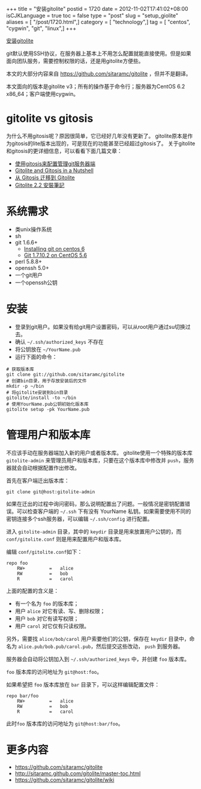 +++
title = "安装gitolite"
postid = 1720
date = 2012-11-02T17:41:02+08:00
isCJKLanguage = true
toc = false
type = "post"
slug = "setup_giolite"
aliases = [ "/post/1720.html",]
category = [ "technology",]
tag = [ "centos", "cygwin", "git", "linux",]
+++


[安装gitolite](https://blog.zengrong.net/post/1720.html)

git默认使用SSH协议，在服务器上基本上不用怎么配置就能直接使用。但是如果面向团队服务，需要控制权限的话，还是用gitolite方便些。

本文的大部分内容来自 <https://github.com/sitaramc/gitolite> ，但并不是翻译。

本文面向的版本是gitolite v3；所有的操作基于命令行；服务器为CentOS 6.2 x86_64；客户端使用cygwin。 <!--more-->

# gitolite vs gitosis

为什么不用gitosis呢？原因很简单，它已经好几年没有更新了。
gitolite原本是作为gitosis的lite版本出现的，可是现在的功能甚至已经超过gitosis了。
关于gitolite和gitosis的更详细信息，可以看看下面几篇文章：

* [使用gitosis来配置管理git服务器端](http://blog.prosight.me/index.php/2009/07/271)
* [Gitolite and Gitosis in a Nutshell](http://saito.im/note/Gitolite-and-Gitosis-in-a-Nutshell/)
* [从 Gitosis 迁移到 Gitolite](http://hansay.com/2012/07/05/migrating-gitosis-to-gitolite-for-ubuntu-12-dot-04/)
* [Gitolite 2.2 安裝筆記](http://blog.crboy.net/2012/06/gitolite-22-installation.html)

# 系统需求

* 类unix操作系统
* sh
* git 1.6.6+
	* [Installing git on centos 6](http://www.miketmoore.com/blog/2012/02/26/installing-git-on-centos-6/)
	* [Git 1.7.10.2 on CentOS 5.6](http://www.webtatic.com/packages/git17/)
* perl 5.8.8+
* openssh 5.0+
* 一个git用户
* 一个openssh公钥

# 安装

* 登录到git用户。如果没有给git用户设置密码，可以从root用户通过su切换过去。
* 确认 `~/.ssh/authorized_keys` 不存在
* 将公钥放在 `~/YourName.pub`
* 运行下面的命令：

``` shell
# 获取版本库
git clone git://github.com/sitaramc/gitolite
# 创建bin目录，用于存放安装后的文件
mkdir -p ~/bin
# 将gitolite安装到bin目录
gitolite/install -to ~/bin
# 使用YourName.pub公钥初始化版本库
gitolite setup -pk YourName.pub
```

# 管理用户和版本库

不应该手动在服务器端加入新的用户或者版本库。
gitolite使用一个特殊的版本库 `gitolite-admin` 来管理员用户和版本库，只要在这个版本库中修改并 `push`，服务器就会自动根据配置作出修改。

首先在客户端迁出版本库：

``` shell
git clone git@host:gitolite-admin
```

如果在迁出的过程中询问密码，那么说明配置出了问题。一般情况是密钥配置错误。可以检查客户端的 `~/.ssh` 下有没有 YourName 私钥。如果需要使用不同的密钥连接多个ssh服务器，可以编辑 `~/.ssh/config` 进行配置。

进入 `gitolite-admin` 目录，其中的 `keydir` 目录是用来放置用户公钥的，而 `conf/gitolite.conf` 则是用来配置用户和版本库。

编辑 `conf/gitolite.conf`如下：

``` shell
repo foo
	RW+         =   alice
	RW          =   bob
	R           =   carol
```

上面的配置的含义是：

* 有一个名为 `foo` 的版本库；
* 用户 `alice` 对它有读、写、删除权限；
* 用户 `bob` 对它有读写权限；
* 用户 `carol` 对它仅有只读权限。
 
另外，需要找 `alice/bob/carol` 用户索要他们的公钥，保存在 `keydir` 目录中，命名为 `alice.pub/bob.pub/carol.pub`，然后提交这些改动， `push` 到服务器。

服务器会自动将公钥加入到 `~/.ssh/authorized_keys` 中，并创建 `foo` 版本库。

`foo` 版本库的访问地址为 `git@host:foo`。

如果希望把 `foo` 版本库放在 `bar` 目录下，可以这样编辑配置文件：

```
repo bar/foo
	RW+         =   alice
	RW          =   bob
	R           =   carol
```

此时`foo` 版本库的访问地址为 `git@host:bar/foo`。

# 更多内容

* <https://github.com/sitaramc/gitolite>
* <http://sitaramc.github.com/gitolite/master-toc.html>
* <https://github.com/sitaramc/gitolite/wiki>

